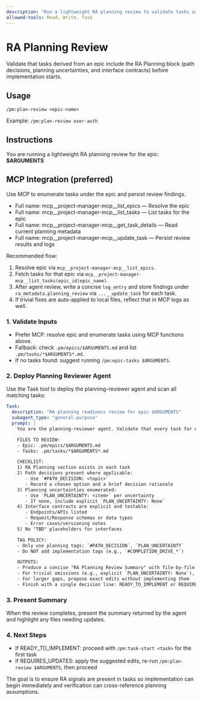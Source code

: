 ```yaml
---
description: "Run a lightweight RA planning review to validate tasks are ready for implementation"
allowed-tools: Read, Write, Task
---
```


# RA Planning Review

Validate that tasks derived from an epic include the RA Planning block (path decisions, planning uncertainties, and interface contracts) before implementation starts.

## Usage
```
/pm:plan-review <epic-name>
```
Example: `/pm:plan-review user-auth`

## Instructions

You are running a lightweight RA planning review for the epic: **$ARGUMENTS**

## MCP Integration (preferred)
Use MCP to enumerate tasks under the epic and persist review findings.

- Full name: mcp__project-manager-mcp__list_epics — Resolve the epic
- Full name: mcp__project-manager-mcp__list_tasks — List tasks for the epic
- Full name: mcp__project-manager-mcp__get_task_details — Read current planning metadata
- Full name: mcp__project-manager-mcp__update_task — Persist review results and logs

Recommended flow:
1) Resolve epic via `mcp__project-manager-mcp__list_epics`.
2) Fetch tasks for that epic via `mcp__project-manager-mcp__list_tasks(epic_id|epic_name)`.
3) After agent review, write a concise `log_entry` and store findings under `ra_metadata.planning_review` via `...__update_task` for each task.
4) If trivial fixes are auto-applied to local files, reflect that in MCP logs as well.

### 1. Validate Inputs
- Prefer MCP: resolve epic and enumerate tasks using MCP functions above.
- Fallback: check `.pm/epics/$ARGUMENTS.md` and list `.pm/tasks/*$ARGUMENTS*.md`.
- If no tasks found: suggest running `/pm:epic-tasks $ARGUMENTS`.

### 2. Deploy Planning Reviewer Agent

Use the Task tool to deploy the planning-reviewer agent and scan all matching tasks:

```yaml
Task:
  description: "RA planning readiness review for epic $ARGUMENTS"
  subagent_type: "general-purpose"
  prompt: |
    You are the planning-reviewer agent. Validate that every task for epic "$ARGUMENTS" is RA-ready.

    FILES TO REVIEW:
    - Epic: .pm/epics/$ARGUMENTS.md
    - Tasks: .pm/tasks/*$ARGUMENTS*.md

    CHECKLIST:
    1) RA Planning section exists in each task
    2) Path decisions present where applicable:
       - Use `#PATH_DECISION: <topic>`
       - Record a chosen option and a brief decision rationale
    3) Planning uncertainties enumerated:
       - Use `PLAN_UNCERTAINTY: <item>` per uncertainty
       - If none, include explicit `PLAN_UNCERTAINTY: None`
    4) Interface contracts are explicit and testable:
       - Endpoints/APIs listed
       - Request/Response schemas or data types
       - Error cases/versioning notes
    5) No "TBD" placeholders for interfaces

    TAG POLICY:
    - Only use planning tags: `#PATH_DECISION`, `PLAN_UNCERTAINTY`
    - Do NOT add implementation tags (e.g., `#COMPLETION_DRIVE_*`)

    OUTPUTS:
    - Produce a concise "RA Planning Review Summary" with file-by-file READY/REQUIRES_UPDATES status
    - For trivial omissions (e.g., explicit `PLAN_UNCERTAINTY: None`), you may amend task files directly
    - For larger gaps, propose exact edits without implementing them
    - Finish with a single decision line: READY_TO_IMPLEMENT or REQUIRES_UPDATES
```

### 3. Present Summary
When the review completes, present the summary returned by the agent and highlight any files needing updates.

### 4. Next Steps
- If READY_TO_IMPLEMENT: proceed with `/pm:task-start <task>` for the first task
- If REQUIRES_UPDATES: apply the suggested edits, re-run `/pm:plan-review $ARGUMENTS`, then proceed

The goal is to ensure RA signals are present in tasks so implementation can begin immediately and verification can cross-reference planning assumptions.
